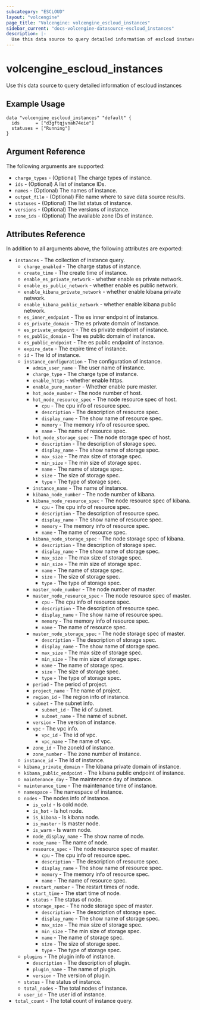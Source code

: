 ```yaml
---
subcategory: "ESCLOUD"
layout: "volcengine"
page_title: "Volcengine: volcengine_escloud_instances"
sidebar_current: "docs-volcengine-datasource-escloud_instances"
description: |-
  Use this data source to query detailed information of escloud instances
---
```

# volcengine_escloud_instances
Use this data source to query detailed information of escloud instances
## Example Usage
```hcl
data "volcengine_escloud_instances" "default" {
  ids      = ["d3gftqjvnah74eie"]
  statuses = ["Running"]
}
```
## Argument Reference
The following arguments are supported:
* `charge_types` - (Optional) The charge types of instance.
* `ids` - (Optional) A list of instance IDs.
* `names` - (Optional) The names of instance.
* `output_file` - (Optional) File name where to save data source results.
* `statuses` - (Optional) The list status of instance.
* `versions` - (Optional) The versions of instance.
* `zone_ids` - (Optional) The available zone IDs of instance.

## Attributes Reference
In addition to all arguments above, the following attributes are exported:
* `instances` - The collection of instance query.
    * `charge_enabled` - The charge status of instance.
    * `create_time` - The create time of instance.
    * `enable_es_private_network` - whether enable es private network.
    * `enable_es_public_network` - whether enable es public network.
    * `enable_kibana_private_network` - whether enable kibana private network.
    * `enable_kibana_public_network` - whether enable kibana public network.
    * `es_inner_endpoint` - The es inner endpoint of instance.
    * `es_private_domain` - The es private domain of instance.
    * `es_private_endpoint` - The es private endpoint of instance.
    * `es_public_domain` - The es public domain of instance.
    * `es_public_endpoint` - The es public endpoint of instance.
    * `expire_date` - The expire time of instance.
    * `id` - The Id of instance.
    * `instance_configuration` - The configuration of instance.
        * `admin_user_name` - The user name of instance.
        * `charge_type` - The charge type of instance.
        * `enable_https` - whether enable https.
        * `enable_pure_master` - Whether enable pure master.
        * `hot_node_number` - The node number of host.
        * `hot_node_resource_spec` - The node resource spec of host.
            * `cpu` - The cpu info of resource spec.
            * `description` - The description of resource spec.
            * `display_name` - The show name of resource spec.
            * `memory` - The memory info of resource spec.
            * `name` - The name of resource spec.
        * `hot_node_storage_spec` - The node storage spec of host.
            * `description` - The description of storage spec.
            * `display_name` - The show name of storage spec.
            * `max_size` - The max size of storage spec.
            * `min_size` - The min size of storage spec.
            * `name` - The name of storage spec.
            * `size` - The size of storage spec.
            * `type` - The type of storage spec.
        * `instance_name` - The name of instance.
        * `kibana_node_number` - The node number of kibana.
        * `kibana_node_resource_spec` - The node resource spec of kibana.
            * `cpu` - The cpu info of resource spec.
            * `description` - The description of resource spec.
            * `display_name` - The show name of resource spec.
            * `memory` - The memory info of resource spec.
            * `name` - The name of resource spec.
        * `kibana_node_storage_spec` - The node storage spec of kibana.
            * `description` - The description of storage spec.
            * `display_name` - The show name of storage spec.
            * `max_size` - The max size of storage spec.
            * `min_size` - The min size of storage spec.
            * `name` - The name of storage spec.
            * `size` - The size of storage spec.
            * `type` - The type of storage spec.
        * `master_node_number` - The node number of master.
        * `master_node_resource_spec` - The node resource spec of master.
            * `cpu` - The cpu info of resource spec.
            * `description` - The description of resource spec.
            * `display_name` - The show name of resource spec.
            * `memory` - The memory info of resource spec.
            * `name` - The name of resource spec.
        * `master_node_storage_spec` - The node storage spec of master.
            * `description` - The description of storage spec.
            * `display_name` - The show name of storage spec.
            * `max_size` - The max size of storage spec.
            * `min_size` - The min size of storage spec.
            * `name` - The name of storage spec.
            * `size` - The size of storage spec.
            * `type` - The type of storage spec.
        * `period` - The period of project.
        * `project_name` - The name of project.
        * `region_id` - The region info of instance.
        * `subnet` - The subnet info.
            * `subnet_id` - The id of subnet.
            * `subnet_name` - The name of subnet.
        * `version` - The version of instance.
        * `vpc` - The vpc info.
            * `vpc_id` - The id of vpc.
            * `vpc_name` - The name of vpc.
        * `zone_id` - The zoneId of instance.
        * `zone_number` - The zone number of instance.
    * `instance_id` - The Id of instance.
    * `kibana_private_domain` - The kibana private domain of instance.
    * `kibana_public_endpoint` - The kibana public endpoint of instance.
    * `maintenance_day` - The maintenance day of instance.
    * `maintenance_time` - The maintenance time of instance.
    * `namespace` - The namespace of instance.
    * `nodes` - The nodes info of instance.
        * `is_cold` - Is cold node.
        * `is_hot` - Is hot node.
        * `is_kibana` - Is kibana node.
        * `is_master` - Is master node.
        * `is_warm` - Is warm node.
        * `node_display_name` - The show name of node.
        * `node_name` - The name of node.
        * `resource_spec` - The node resource spec of master.
            * `cpu` - The cpu info of resource spec.
            * `description` - The description of resource spec.
            * `display_name` - The show name of resource spec.
            * `memory` - The memory info of resource spec.
            * `name` - The name of resource spec.
        * `restart_number` - The restart times of node.
        * `start_time` - The start time of node.
        * `status` - The status of node.
        * `storage_spec` - The node storage spec of master.
            * `description` - The description of storage spec.
            * `display_name` - The show name of storage spec.
            * `max_size` - The max size of storage spec.
            * `min_size` - The min size of storage spec.
            * `name` - The name of storage spec.
            * `size` - The size of storage spec.
            * `type` - The type of storage spec.
    * `plugins` - The plugin info of instance.
        * `description` - The description of plugin.
        * `plugin_name` - The name of plugin.
        * `version` - The version of plugin.
    * `status` - The status of instance.
    * `total_nodes` - The total nodes of instance.
    * `user_id` - The user id of instance.
* `total_count` - The total count of instance query.


